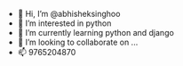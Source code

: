 - 👋 Hi, I’m @abhisheksinghoo
- 👀 I’m interested in python
- 🌱 I’m currently learning python and django
- 💞️ I’m looking to collaborate on ...
- 📫 9765204870

<!---
abhisheksinghoo/abhisheksinghoo is a ✨ special ✨ repository because its `README.md` (this file) appears on your GitHub profile.
You can click the Preview link to take a look at your changes.
--->
